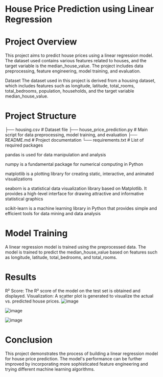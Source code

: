 # House Price Prediction using Linear Regression
# Project Overview
This project aims to predict house prices using a linear regression model. The dataset used contains various features related to houses, and the target variable is the median_house_value. The project includes data preprocessing, feature engineering, model training, and evaluation.

Dataset
The dataset used in this project is derived from a housing dataset, which includes features such as longitude, latitude, total_rooms, total_bedrooms, population, households, and the target variable median_house_value.

# Project Structure
├── housing.csv                 # Dataset file
├── house_price_prediction.py   # Main script for data preprocessing, model training, and evaluation
├── README.md                   # Project documentation
└── requirements.txt            # List of required packages

pandas is used for data manipulation and analysis

numpy is a fundamental package for numerical computing in Python

matplotlib is a plotting library for creating static, interactive, and animated visualizations

seaborn is a statistical data visualization library based on Matplotlib. It provides a high-level interface for drawing attractive and informative statistical graphics

scikit-learn is a machine learning library in Python that provides simple and efficient tools for data mining and data analysis

# Model Training
A linear regression model is trained using the preprocessed data. The model is trained to predict the median_house_value based on features such as longitude, latitude, total_bedrooms, and total_rooms.

# Results
R² Score: The R² score of the model on the test set is obtained and displayed.
Visualization: A scatter plot is generated to visualize the actual vs. predicted house prices.
![image](https://github.com/user-attachments/assets/d52a5e95-fcf7-44c8-9c42-c28d029e026b)

![image](https://github.com/user-attachments/assets/82b92a2c-efbc-4948-aa34-33f21747ef25)

![image](https://github.com/user-attachments/assets/2c50568e-4b6f-46c5-8b32-28ff12caccd7)
# Conclusion
This project demonstrates the process of building a linear regression model for house price prediction. The model's performance can be further improved by incorporating more sophisticated feature engineering and trying different machine learning algorithms.
